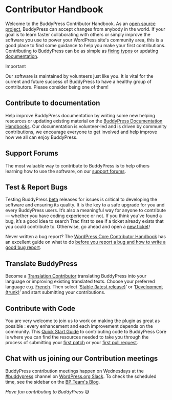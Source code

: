 # Contributor Handbook

Welcome to the BuddyPress Contributor Handbook. As an [open source project](./project/README.md), BuddyPress can accept changes from anybody in the world. If your goal is to learn faster collaborating with others or simply improve the software you use to power your WordPress site's community area, this is a good place to find some guidance to help you make your first contributions. Contributing to BuddyPress can be as simple as [fixing typos](./code/README.md) or updating [documentation](./documentation/README.md).

> [!IMPORTANT]
> Our software is maintained by volunteers just like you. It is vital for the current and future success of BuddyPress to have a healthy group of contributors. Please consider being one of them!

## Contribute to documentation

Help improve BuddyPress documentation by writing some new helping resources or updating existing material on the [BuddyPress Documentation Handbooks](./documentation/README.md). Our documentation is volunteer-led and is driven by community contributions, we encourage everyone to get involved and help improve how we all can enjoy BuddyPress.

## Support Forums

The most valuable way to contribute to BuddyPress is to help others learning how to use the software, on our [support forums](https://buddypress.org/support/).

## Test & Report Bugs

Testing BuddyPress [beta](https://buddypress.org/tag/beta/) releases for issues is critical to developing the software and ensuring its quality. It is the key to a safe upgrade for you and every BuddyPress users. It’s also a meaningful way for anyone to contribute — whether you have coding experience or not. If you think you’ve found a bug, it’s a good idea to search Trac first to see if a ticket already exists that you could contribute to. Otherwise, go ahead and open a [new ticket](https://buddypress.trac.wordpress.org/newticket)!

Never written a bug report? The [WordPress Core Contributor Handbook](https://make.wordpress.org/core/handbook/) has an excellent guide on what to do [before you report a bug and how to write a good bug report](https://make.wordpress.org/core/handbook/testing/reporting-bugs/#before-you-report-a-bug).

## Translate BuddyPress

Become a [Translation Contributor](https://make.wordpress.org/polyglots/handbook/translating/glotpress-translate-wordpress-org/) translating BuddyPress into your language or improving existing translated texts. Choose your preferred language e.g. [French](https://translate.wordpress.org/locale/fr/default/wp-plugins/buddypress/). Then select ‘[Stable (latest release)](https://translate.wordpress.org/projects/wp-plugins/buddypress/stable/fr/default/)’ or ‘[Development (trunk)](https://translate.wordpress.org/projects/wp-plugins/buddypress/dev/fr/default/)’ and start submitting your contributions.

## Contribute with Code

You are very welcome to join us to work on making the plugin as great as possible : every enhancement and each improvement depends on the community. This [Quick Start Guide](./code/README.md) to contributing code to BuddyPress Core is where you can find the resources needed to take you through the process of submitting your [first patch](https://github.com/buddypress/buddypress/blob/master/docs/contributor/code/README.md#patching-buddypress) or your [first pull request](https://github.com/buddypress/buddypress/blob/master/docs/contributor/code/README.md#including-your-fix-into-a-pull-request).

## Chat with us joining our Contribution meetings

BuddyPress contribution meetings happen on Wednesdays at the [#buddypress](https://wordpress.slack.com/messages/buddypress) channel on [WordPress.org Slack](https://make.wordpress.org/chat/). To check the scheduled time, see the sidebar on the [BP Team's Blog](https://bpdevel.wordpress.com/).

_Have fun contributing to BuddyPress_ 😅

